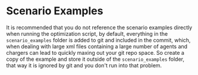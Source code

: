 # Scenario Examples

It is recommended that you do not reference the scenario examples directly when running the optimization script, by default, everything 
in the `scenario_examples` folder is added to git and included in the commit, which, when dealing with large xml files containing a large
number of agents and chargers can lead to quickly maxing out your git repo space. So create a copy of the example and store it outside
of the `scenario_examples` folder, that way it is ignored by git and you don't run into that problem.
